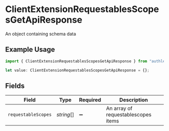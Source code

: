 # ClientExtensionRequestablesScopesGetApiResponse

An object containing schema data

## Example Usage

```typescript
import { ClientExtensionRequestablesScopesGetApiResponse } from "authlete-2/models/operations";

let value: ClientExtensionRequestablesScopesGetApiResponse = {};
```

## Fields

| Field                               | Type                                | Required                            | Description                         |
| ----------------------------------- | ----------------------------------- | ----------------------------------- | ----------------------------------- |
| `requestableScopes`                 | *string*[]                          | :heavy_minus_sign:                  | An array of requestablescopes items |